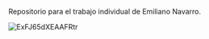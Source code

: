 Repositorio para el trabajo individual de Emiliano Navarro.

![ExFJ65dXEAAFRtr](https://user-images.githubusercontent.com/82102364/142182428-ade15b91-1287-414a-9ac9-16a0123bd533.jpg)
